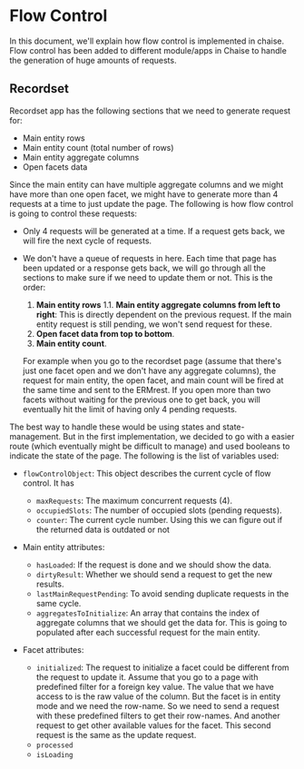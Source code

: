 # Flow Control

In this document, we'll explain how flow control is implemented in chaise. Flow control has been added to different module/apps in Chaise to handle the generation of huge amounts of requests.

## Recordset

Recordset app has the following sections that we need to generate request for:

- Main entity rows
- Main entity count (total number of rows)
- Main entity aggregate columns
- Open facets data

Since the main entity can have multiple aggregate columns and we might have more than one open facet, we might have to generate more than 4 requests at a time to just update the page. The following is how flow control is going to control these requests:

- Only 4 requests will be generated at a time. If a request gets back, we will fire the next cycle of requests.
- We don't have a queue of requests in here. Each time that page has been updated or a response gets back, we will go through all the sections to make sure if we need to update them or not. This is the order:

  1. **Main entity rows**
  1.1. **Main entity aggregate columns from left to right**: This is directly dependent on the previous request. If the main entity request is still pending, we won't send request for these.
  2. **Open facet data from top to bottom**.
  3. **Main entity count**.

  For example when you go to the recordset page (assume that there's just one facet open and we don't have any aggregate columns), the request for main entity, the open facet, and main count will be fired at the same time and sent to the ERMrest. If you open more than two facets without waiting for the previous one to get back, you will eventually hit the limit of having only 4 pending requests.

The best way to handle these would be using states and state-management. But in the first implementation, we decided to go with a easier route (which eventually might be difficult to manage) and used booleans to indicate the state of the page. The following is the list of variables used:


- `flowControlObject`: This object describes the current cycle of flow control. It has
  - `maxRequests`: The maximum concurrent requests (4).
  - `occupiedSlots`: The number of occupied slots (pending requests).
  - `counter`: The current cycle number. Using this we can figure out if the returned data is outdated or not

- Main entity attributes:
  - `hasLoaded`: If the request is done and we should show the data.
  - `dirtyResult`: Whether we should send a request to get the new results.
  - `lastMainRequestPending`: To avoid sending duplicate requests in the same cycle.
  - `aggregatesToInitialize`: An array that contains the index of aggregate columns that we should get the data for. This is going to populated after each successful request for the main entity.

- Facet attributes:
  - `initialized`: The request to initialize a facet could be different from the request to update it. Assume that you go to a page with predefined filter for a foreign key value. The value that we have access to is the raw value of the column. But the facet is in entity mode and we need the row-name. So we need to send a request with these predefined filters to get their row-names. And another request to get other available values for the facet. This second request is the same as the update request.
  - `processed`
  - `isLoading`
